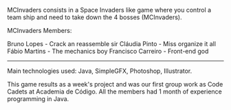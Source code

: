MCInvaders consists in a Space Invaders like game where you control a team ship and need to take down the 4 bosses (MCInvaders).

MCInvaders Members:

  Bruno Lopes - Crack an reassemble sir
  Cláudia Pinto - Miss organize it all
  Fábio Martins - The mechanics boy
  Francisco Carreiro - Front-end god

---------------------------------------------------------------------

Main technologies used: Java, SimpleGFX, Photoshop, Illustrator.

This game results as a week's project and was our first group work as Code Cadets at Academia de Código.
All the members had 1 month of experience programming in Java.
